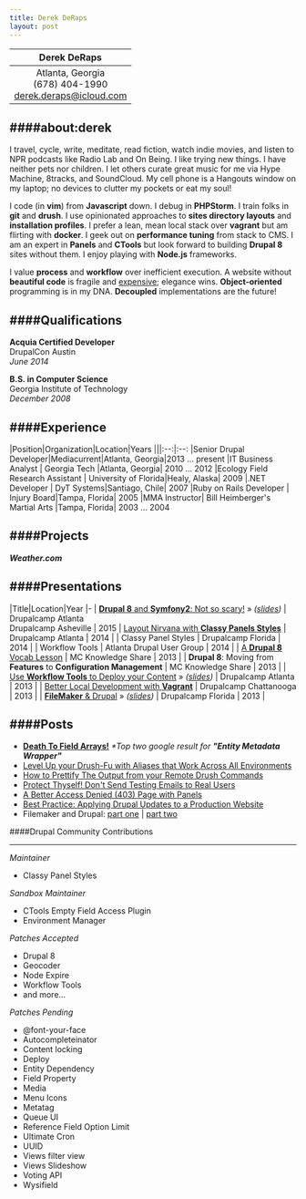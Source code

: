 ```yaml
---
title: Derek DeRaps
layout: post
---
```


|Derek DeRaps|
|:--:|
|Atlanta, Georgia<br>(678) 404-1990<br>derek.deraps@icloud.com


####about:derek
---
I travel, cycle, write, meditate, read fiction, watch indie movies, and listen to NPR podcasts like Radio Lab and On Being. I like trying new things. I have neither pets nor children. I let others curate great music for me via Hype Machine, 8tracks, and SoundCloud. My cell phone is a Hangouts window on my laptop; no devices to clutter my pockets or eat my soul!

I code (in **vim**) from **Javascript** down. I debug in **PHPStorm**. I train folks in **git** and **drush**. I use opinionated approaches to **sites directory layouts** and **installation profiles**. I prefer a lean, mean local stack over **vagrant** but am flirting with **docker**. I geek out on **performance tuning** from stack to CMS. I am an expert in **Panels** and **CTools** but look forward to building **Drupal 8** sites without them. I enjoy playing with **Node.js** frameworks.

I value **process** and **workflow** over inefficient execution. A website without **beautiful code** is fragile and [expensive](https://twitter.com/c089/status/671624868908126208); elegance wins. **Object-oriented** programming is in my DNA. **Decoupled** implementations are the future!


####Qualifications
---
**Acquia Certified Developer**  
DrupalCon Austin  
_June 2014_

**B.S. in Computer Science**  
Georgia Institute of Technology  
_December 2008_


####Experience
---
|Position|Organization|Location|Years
|||:--:|:--:
|Senior Drupal Developer|Mediacurrent|Atlanta, Georgia|2013 ... present
|IT Business Analyst  | Georgia Tech |Atlanta, Georgia| 2010 ... 2012
|Ecology Field Research Assistant | University of Florida|Healy, Alaska| 2009
|.NET Developer | DyT Systems|Santiago, Chile| 2007
|Ruby on Rails Developer | Injury Board|Tampa, Florida| 2005
|MMA Instructor| Bill Heimberger's Martial Arts |Tampa, Florida| 2003 ... 2004

####Projects
---
***Weather.com***


####Presentations
---
|Title|Location|Year
|-
| [**Drupal 8** and **Symfony2**: Not so scary!](http://drupalcampatlanta.com/2015-drupalcamp-atlanta/sessions/drupal-8-and-symfony2-not-so-scary) &raquo; _([slides](http://slides.com/derekderaps/d8#/))_ | Drupalcamp Atlanta<br>Drupalcamp Asheville | 2015
| [Layout Nirvana with **Classy Panels Styles**](http://drupalcampatlanta.com/2014-drupalcamp-atlanta/sessions/layout-nirvana-classy-panel-styles) | Drupalcamp Atlanta | 2014 |
| Classy Panel Styles | Drupalcamp Florida | 2014 |
| Workflow Tools | Atlanta Drupal User Group | 2014 |
| [A **Drupal 8** Vocab Lesson](https://www.mediacurrent.com/blog/intro-drupal-8-vocabulary) | MC Knowledge Share | 2013 |
| **Drupal 8**: Moving from **Features** to **Configuration Management** | MC Knowledge Share | 2013 |
| [Use **Workflow Tools** to Deploy your Content](https://www.mediacurrent.com/blog/using-workflow-tools-deploy-your-content-and-code) &raquo; _([slides](http://www.slideshare.net/mediacurrent/dcatl-2013-wf-tools-presentation))_ | Drupalcamp Atlanta | 2013 |
| [Better Local Development with **Vagrant**](https://www.mediacurrent.com/blog/better-local-development-vagrant) | Drupalcamp Chattanooga | 2013 |
| [**FileMaker** & Drupal](http://2013.fldrupalcamp.org/session/case-study-integration-filemaker-and-drupal) &raquo; _([slides](http://www.slideshare.net/mediacurrent/filemakerdrupal-synchronization))_ | Drupalcamp Florida | 2013 |

####Posts
---
- **[Death To Field Arrays!](https://www.mediacurrent.com/blog/entity-metadata-wrapper)** _*Top two google result for **"Entity Metadata Wrapper"**_
- [Level Up your Drush-Fu with Aliases that Work Across All Environments](https://www.mediacurrent.com/blog/make-your-drush-aliases-work-local-and-remote) 
- [How to Prettify The Output from your Remote Drush Commands](https://www.mediacurrent.com/blog/how-to-improve-output-from-remote-drush-commands)
- [Protect Thyself! Don't Send Testing Emails to Real Users](https://www.mediacurrent.com/blog/dont-send-testing-emails-real-users)
- [A Better Access Denied (403) Page with Panels](https://www.mediacurrent.com/blog/better-access-denied-403-page-panels) 
- [Best Practice: Applying Drupal Updates to a Production Website](https://www.mediacurrent.com/blog/best-practice-applying-drupal-updates-production-website)
- Filemaker and Drupal: [part one](https://www.mediacurrent.com/blog/featured-recipe-filemaker-and-drupal) | [part two](https://www.mediacurrent.com/blog/9-steps-sync-your-filemaker-data-drupal)

####Drupal Community Contributions
- - -
_Maintainer_

- Classy Panel Styles  

_Sandbox Maintainer_

- CTools Empty Field Access Plugin  
- Environment Manager  

_Patches Accepted_

- Drupal 8
- Geocoder
- Node Expire
- Workflow Tools
- and more...

_Patches Pending_

- @font-your-face
- Autocompleteinator
- Content locking
- Deploy
- Entity Dependency
- Field Property
- Media
- Menu Icons
- Metatag
- Queue UI
- Reference Field Option Limit
- Ultimate Cron
- UUID
- Views filter view
- Views Slideshow
- Voting API
- Wysifield
